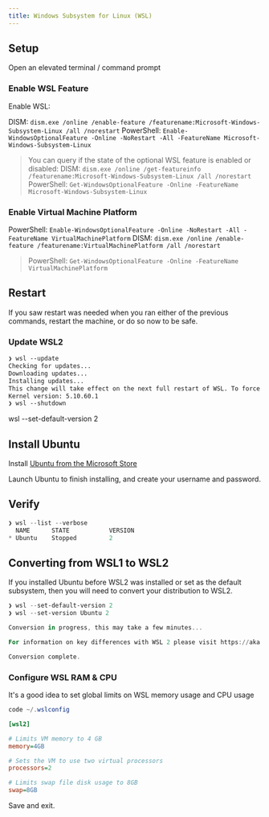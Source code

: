 ```yaml
---
title: Windows Subsystem for Linux (WSL)
---
```

## Setup

Open an elevated terminal / command prompt

### Enable WSL Feature

Enable WSL:

DISM: `dism.exe /online /enable-feature /featurename:Microsoft-Windows-Subsystem-Linux /all /norestart`
PowerShell: `Enable-WindowsOptionalFeature -Online -NoRestart -All -FeatureName Microsoft-Windows-Subsystem-Linux`

> You can query if the state of the optional WSL feature is enabled or disabled:
> DISM: `dism.exe /online /get-featureinfo /featurename:Microsoft-Windows-Subsystem-Linux /all /norestart`
> PowerShell: `Get-WindowsOptionalFeature -Online -FeatureName Microsoft-Windows-Subsystem-Linux`

### Enable Virtual Machine Platform

PowerShell: `Enable-WindowsOptionalFeature -Online -NoRestart -All -FeatureName VirtualMachinePlatform`
DISM: `dism.exe /online /enable-feature /featurename:VirtualMachinePlatform /all /norestart`

> PowerShell: `Get-WindowsOptionalFeature -Online -FeatureName VirtualMachinePlatform`

## Restart

If you saw restart was needed when you ran either of the previous commands, restart the machine, or do so now to be safe.

### Update WSL2

```txt
❯ wsl --update
Checking for updates...
Downloading updates...
Installing updates...
This change will take effect on the next full restart of WSL. To force a restart, please run 'wsl --shutdown'.
Kernel version: 5.10.60.1
❯ wsl --shutdown
```

wsl --set-default-version 2

## Install Ubuntu

Install [Ubuntu from the Microsoft Store](https://www.microsoft.com/store/productId/9NBLGGH4MSV6)

Launch Ubuntu to finish installing, and create your username and password.

## Verify

```powershell
❯ wsl --list --verbose
  NAME      STATE           VERSION
* Ubuntu    Stopped         2
```

## Converting from WSL1 to WSL2

If you installed Ubuntu before WSL2 was installed or set as the default subsystem, then you will need to convert your distribution to WSL2.

```powershell
❯ wsl --set-default-version 2 
❯ wsl --set-version Ubuntu 2 

Conversion in progress, this may take a few minutes... 

For information on key differences with WSL 2 please visit https://aka.ms/wsl2 

Conversion complete.
```

### Configure WSL RAM & CPU

It's a good idea to set global limits on WSL memory usage and CPU usage

```powershell
code ~/.wslconfig
```

```ini
[wsl2]

# Limits VM memory to 4 GB
memory=4GB

# Sets the VM to use two virtual processors
processors=2

# Limits swap file disk usage to 8GB
swap=8GB
```

Save and exit.
